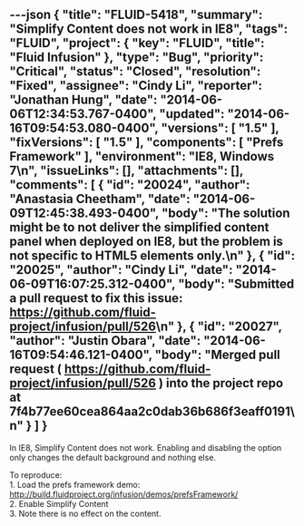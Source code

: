 ---json
{
  "title": "FLUID-5418",
  "summary": "Simplify Content does not work in IE8",
  "tags": "FLUID",
  "project": {
    "key": "FLUID",
    "title": "Fluid Infusion"
  },
  "type": "Bug",
  "priority": "Critical",
  "status": "Closed",
  "resolution": "Fixed",
  "assignee": "Cindy Li",
  "reporter": "Jonathan Hung",
  "date": "2014-06-06T12:34:53.767-0400",
  "updated": "2014-06-16T09:54:53.080-0400",
  "versions": [
    "1.5"
  ],
  "fixVersions": [
    "1.5"
  ],
  "components": [
    "Prefs Framework"
  ],
  "environment": "IE8, Windows 7\n",
  "issueLinks": [],
  "attachments": [],
  "comments": [
    {
      "id": "20024",
      "author": "Anastasia Cheetham",
      "date": "2014-06-09T12:45:38.493-0400",
      "body": "The solution might be to not deliver the simplified content panel when deployed on IE8, but the problem is not specific to HTML5 elements only.\n"
    },
    {
      "id": "20025",
      "author": "Cindy Li",
      "date": "2014-06-09T16:07:25.312-0400",
      "body": "Submitted a pull request to fix this issue: <https://github.com/fluid-project/infusion/pull/526>\n"
    },
    {
      "id": "20027",
      "author": "Justin Obara",
      "date": "2014-06-16T09:54:46.121-0400",
      "body": "Merged pull request ( <https://github.com/fluid-project/infusion/pull/526> ) into the project repo at 7f4b77ee60cea864aa2c0dab36b686f3eaff0191\n"
    }
  ]
}
---
In IE8, Simplify Content does not work. Enabling and disabling the option only changes the default background and nothing else.

To reproduce:\
1\. Load the prefs framework demo: <http://build.fluidproject.org/infusion/demos/prefsFramework/>\
2\. Enable Simplify Content\
3\. Note there is no effect on the content.

        